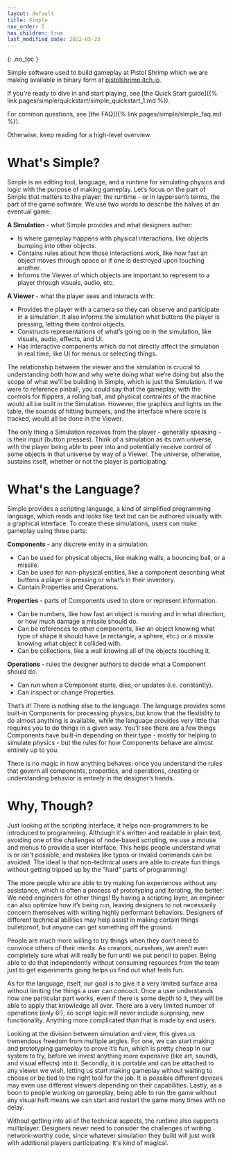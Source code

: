 ```yaml
---
layout: default
title: Simple
nav_order: 2
has_children: true
last_modified_date: 2022-05-23
---
```


{: .no_toc }

Simple software used to build gameplay at Pistol Shrimp which we are making available in binary form at [pistolshrimp.itch.io](https://pistolshrimp.itch.io/simple).

If you're ready to dive in and start playing, see [the Quick Start guide]({% link pages/simple/quickstart/simple_quickstart_1.md %}).

For common questions, see [the FAQ]({% link pages/simple/simple_faq.md %}).

Otherwise, keep reading for a high-level overview.

# What's Simple?

Simple is an editing tool, language, and a runtime for simulating physics and logic with the purpose of making gameplay. Let’s focus on the part of Simple that matters to the player: the runtime - or in layperson’s terms, the part of the game software. We use two words to describe the halves of an eventual game:

**A Simulation** - what Simple provides and what designers author:
- Is where gameplay happens with physical interactions, like objects bumping into other objects.
- Contains rules about how those interactions work, like how fast an object moves through space or if one is destroyed upon touching another.
- Informs the Viewer of which objects are important to represent to a player through visuals, audio, etc.

**A Viewer** - what the player sees and interacts with:
- Provides the player with a camera so they can observe and participate in a simulation. It also informs the simulation what buttons the player is pressing, letting them control objects.
- Constructs representations of what’s going on in the simulation, like visuals, audio, effects, and UI.
- Has interactive components which do not directly affect the simulation in real time, like UI for menus or selecting things.

The relationship between the viewer and the simulation is crucial to understanding both how and why we’re doing what we’re doing but also the scope of what we’ll be building in Simple, which is just the Simulation. If we were to reference pinball, you could say that the gameplay, with the controls for flippers, a rolling ball, and physical contraints of the machine would all be built in the Simulation. However, the graphics and lights on the table, the sounds of hitting bumpers, and the interface where score is tracked, would all be done in the Viewer.

The only thing a Simulation receives from the player - generally speaking - is their input (button presses). Think of a simulation as its own universe, with the player being able to peer into and potentially receive control of some objects in that universe by way of a Viewer. The universe, otherwise, sustains itself, whether or not the player is participating.

# What's the Language?

Simple provides a scripting language, a kind of simplified programming language, which reads and looks like text but can be authored visually with a graphical interface. To create these simulations, users can make gameplay using three parts:

**Components** - any discrete entity in a simulation.
- Can be used for physical objects, like making walls, a bouncing ball, or a missile.
- Can be used for non-physical entities, like a component describing what buttons a player is pressing or what’s in their inventory.
- Contain Properties and Operations.

**Properties** - parts of Components used to store or represent information.
- Can be numbers, like how fast an object is moving and in what direction, or how much damage a missile should do.
- Can be references to other components, like an object knowing what type of shape it should have (a rectangle, a sphere, etc.) or a missile knowing what object it collided with.
- Can be collections, like a wall knowing all of the objects touching it.

**Operations** - rules the designer authors to decide what a Component should do.
- Can run when a Component starts, dies, or updates (i.e. constantly).
- Can inspect or change Properties.

That’s it! There is nothing else to the language. The language provides some built-in Components for processing physics, but know that the flexibility to do almost anything is available, while the language provides very little that requires you to do things in a given way. You’ll see there are a few things Components have built-in depending on their type - mostly for helping to simulate physics - but the rules for how Components behave are almost entirely up to you.

There is no magic in how anything behaves: once you understand the rules that govern all components, properties, and operations, creating or understanding behavior is entirely in the designer’s hands.

# Why, Though?

Just looking at the scripting interface, it helps non-programmers to be introduced to programming. Although it's written and readable in plain text, avoiding one of the challenges of node-based scripting, we use a mouse and menus to provide a user interface. This helps people understand what is or isn't possible, and mistakes like typos or invalid commands can be avoided. The ideal is that non-technical users are able to create fun things without getting tripped up by the "hard" parts of programming!

The more people who are able to try making fun experiences without any assistance, which is often a process of prototyping and iterating, the better. We need engineers for other things! By having a scripting layer, an engineer can also optimize how it’s being run, leaving designers to not necessarily concern themselves with writing highly performant behaviors. Designers of different technical abilities may help assist in making certain things bulletproof, but anyone can get something off the ground.

People are much more willing to try things when they don’t need to convince others of their merits. As creators, ourselves, we aren’t even completely sure what will really be fun until we put pencil to paper. Being able to do that independently without consuming resources from the team just to get experiments going helps us find out what feels fun.

As for the language, itself, our goal is to give it a very limited surface area without limiting the things a user can concoct. Once a user understands how one particular part works, even if there is some depth to it, they will be able to apply that knowledge all over. There are a very limited number of operations (only 6!), so script logic will never include surprising, new functionality. Anything more complicated than that is made by end users.

Looking at the division between simulation and view, this gives us tremendous freedom from multiple angles. For one, we can start making and prototyping gameplay to prove it’s fun, which is pretty cheap in our system to try, before we invest anything more expensive (like art, sounds, and visual effects) into it. Secondly, it is portable and can be attached to any viewer we wish, letting us start making gameplay without waiting to choose or be tied to the right tool for the job. It is possible different devices may even use different viewers depending on their capabilities. Lastly, as a boon to people working on gameplay, being able to run the game without any visual heft means we can start and restart the game many times with no delay.

Without getting into all of the technical aspects, the runtime also supports multiplayer. Designers never need to consider the challenges of writing network-worthy code, since whatever simulation they build will just work with additional players participating. It's kind of magical.

